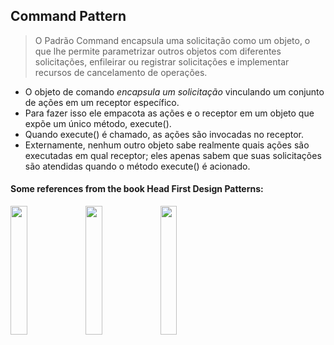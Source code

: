 ## Command Pattern

>O Padrão Command encapsula uma solicitação como um objeto, o que lhe permite parametrizar outros objetos com diferentes solicitações,
enfileirar ou registrar solicitações e implementar recursos de cancelamento de operações.

* O objeto de comando *encapsula um solicitação* vinculando um conjunto de ações em um receptor específico.
* Para fazer isso ele empacota as ações e o receptor em um objeto que expõe um único método, execute().
* Quando execute() é chamado, as ações são invocadas no receptor.
* Externamente, nenhum outro objeto sabe realmente quais ações são executadas em qual receptor; 
eles apenas sabem que suas solicitações são atendidas quando o método execute() é acionado.

#### Some references from the book Head First Design Patterns:

<img src="https://user-images.githubusercontent.com/58707950/140544735-2e2d5f8d-f3cc-402c-8369-40c3492b0334.PNG" width="23%"></img> 
<img src="https://user-images.githubusercontent.com/58707950/140544733-bdf88ec5-de27-4c40-8008-1e7a8a949f9f.PNG" width="23%"></img> 
<img src="https://user-images.githubusercontent.com/58707950/140544739-db1fac60-9f55-4bca-9d4a-1f04716f559e.PNG" width="23%"></img>


